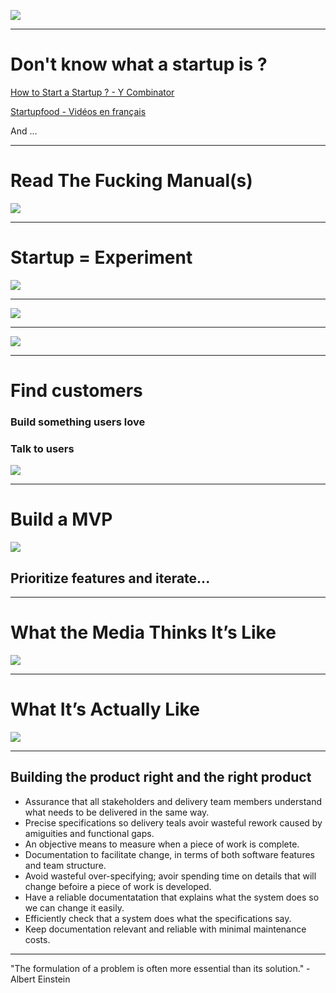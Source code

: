 ![](../images/une-startup-cest.png)

---

# Don't know what a startup is ?

[How to Start a Startup ? - Y Combinator](http://startupclass.samaltman.com/)

[Startupfood - Vidéos en français](https://www.youtube.com/user/Startupfood)

And ...

---

# Read The Fucking Manual(s)

![](../images/lean-startup.jpg)

---

# Startup = Experiment

![](../images/startup.png)

---

![](../images/Lean-Startup.jpg)

---

![](../images/lean-startup-cycle.jpg)

---

# Find customers

###  Build something users love
###  Talk to users

![](../images/metrics.png)

---

# Build a MVP

![](../images/mvp.jpg)

## Prioritize features and iterate...

---

# What the Media Thinks It’s Like

![](../images/party.jpg)

---

# What It’s Actually Like

![](../images/mark-zuckerberg-and-giving-the-finger-gallery.jpg)


---

## Building the product right and the right product

- Assurance that all stakeholders and delivery team members understand what needs to be delivered in the same way.
- Precise specifications so delivery teals avoir wasteful rework caused by amiguities and functional gaps.
- An objective means to measure when a piece of work is complete.
- Documentation to facilitate change, in terms of both software features and team structure.
- Avoid wasteful over-specifying; avoir spending time on details that will change befoire a piece of work is developed.
- Have a reliable documentatation that explains what the system does so we can change it easily.
- Efficiently check that a system does what the specifications say.
- Keep documentation relevant and reliable with minimal maintenance costs.

---

"The formulation of a problem is often more essential than its solution." - Albert Einstein


